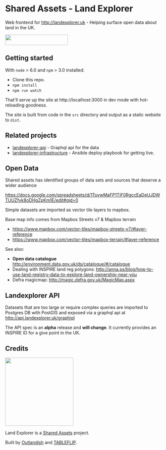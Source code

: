 # Shared Assets - Land Explorer

Web frontend for http://landexplorer.uk - Helping surface open data about land in the UK.

<img src="http://landexplorer.uk/svg/land-explorer-logo.svg" width="202" height="34" />

## Getting started

With `node` > 6.0 and `npm` > 3.0 installed:

- Clone this repo.
- `npm install`
- `npm run watch`

That'll serve up the site at http://localhost:3000 in dev mode with hot-reloading goodness.

The site is built from code in the `src` directory and output as a static website to `dist`.

## Related projects

- [landexplorer-api](https://github.com/tableflip/landexplorer-api) - Graphql api for the data
- [landexplorer-infrastructure](https://github.com/tableflip/landexplorer-infrastructure) - Ansible deploy playbook for getting live.

## Open Data

Shared assets has identified groups of data sets and sources that deserve a wider audience

https://docs.google.com/spreadsheets/d/1TuywMaFP1TjF0RgccEaDeUJDWTUUZfyk8oDHgZpKm1E/edit#gid=0

Simple datasets are imported as vector tile layers to mapbox.

Base map info comes from Mapbox Streets v7 & Mapbox terrain
- https://www.mapbox.com/vector-tiles/mapbox-streets-v7/#layer-reference
- https://www.mapbox.com/vector-tiles/mapbox-terrain/#layer-reference

See also:

- **Open data catalogue** http://environment.data.gov.uk/ds/catalogue/#/catalogue
- Dealing with INSPIRE land reg polygons: http://anna.ps/blog/how-to-use-land-registry-data-to-explore-land-ownership-near-you
- Defra magicmap: http://magic.defra.gov.uk/MagicMap.aspx

## Landexplorer API

Datasets that are too large or require complex queries are imported to Postgres DB with PostGIS and exposed via a graphql api at http://api.landexplorer.uk/graphiql

The API spec is an **alpha** release and **will change**. It currently provides an INSPIRE ID for a give point in the UK.

## Credits

<img src="http://landexplorer.uk/svg/sharedassets-logo-black.svg" width="220" />

Land Explorer is a [Shared Assets] project.

Built by [Outlandish] and [TABLEFLIP].

[Shared Assets]: http://www.sharedassets.org.uk/
[Outlandish]: http://outlandish.com/
[TABLEFLIP]: https://tableflip.io/

